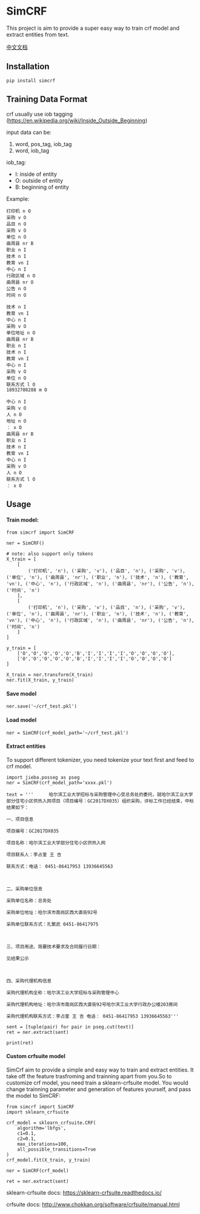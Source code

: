 # SimCRF

This project is aim to provide a super easy way to train crf model and extract entities from text.

[中文文档](https://github.com/eromoe/SimCRF/blob/master/README.CN.md)

## Installation

    pip install simcrf

## Training Data Format

crf usually use iob tagging (https://en.wikipedia.org/wiki/Inside_Outside_Beginning)

input data can be:

1. word, pos_tag, iob_tag
2. word,  iob_tag

iob_tag:

- I: inside of entity
- O: outside of entity
- B: beginning of entity

Example:

    打印机 n O
    采购 v O
    品目 n O
    采购 v O
    单位 n O
    曲周县 nr B
    职业 n I
    技术 n I
    教育 vn I
    中心 n I
    行政区域 n O
    曲周县 nr O
    公告 n O
    时间 n O

    技术 n I
    教育 vn I
    中心 n I
    采购 v O
    单位地址 n O
    曲周县 nr B
    职业 n I
    技术 n I
    教育 vn I
    中心 n I
    采购 v O
    单位 n O
    联系方式 l O
    18932708288 m O

    中心 n I
    采购 v O
    人 n O
    地址 n O
    ： x O
    曲周县 nr B
    职业 n I
    技术 n I
    教育 vn I
    中心 n I
    采购 v O
    人 n O
    联系方式 l O
    ： x O


## Usage

#### Train model:

    from simcrf import SimCRF

    ner = SimCRF()

    # note: also support only tokens
    X_train = [
        [
            ('打印机', 'n'), ('采购', 'v'), ('品目', 'n'), ('采购', 'v'), ('单位', 'n'), ('曲周县', 'nr'), ('职业', 'n'), ('技术', 'n'), ('教育', 'vn'), ('中心', 'n'), ('行政区域', 'n'), ('曲周县', 'nr'), ('公告', 'n'), ('时间', 'n')
        ],
        [
            ('打印机', 'n'), ('采购', 'v'), ('品目', 'n'), ('采购', 'v'), ('单位', 'n'), ('曲周县', 'nr'), ('职业', 'n'), ('技术', 'n'), ('教育', 'vn'), ('中心', 'n'), ('行政区域', 'n'), ('曲周县', 'nr'), ('公告', 'n'), ('时间', 'n')
        ]
    ]

    y_train = [
        ['O','O','O','O','O','B','I','I','I','I','O','O','O','O'],
        ['O','O','O','O','O','B','I','I','I','I','O','O','O','O']
    ]

    X_train = ner.transform(X_train)
    ner.fit(X_train, y_train)

#### Save model

    ner.save('~/crf_test.pkl')

#### Load model

    ner = SimCRF(crf_model_path='~/crf_test.pkl')

#### Extract entities

To support different tokenizer, you need tokenize your text first and feed to crf model.

    import jieba.posseg as pseg
    ner = SimCRF(crf_model_path='xxxx.pkl')

    text = '''    　哈尔滨工业大学招标与采购管理中心受总务处的委托，就哈尔滨工业大学部分住宅小区供热入网项目（项目编号：GC2017DX035）组织采购，评标工作已经结束，中标结果如下：

    一、项目信息

    项目编号：GC2017DX035

    项目名称：哈尔滨工业大学部分住宅小区供热入网

    项目联系人：李占奎 王 吉

    联系方式：电话： 0451-86417953 13936645563

    

    二、采购单位信息

    采购单位名称：总务处

    采购单位地址：哈尔滨市南岗区西大直街92号

    采购单位联系方式：孔繁武 0451-86417975

    

    三、项目用途、简要技术要求及合同履行日期：

    见结果公示

    

    四、采购代理机构信息

    采购代理机构全称：哈尔滨工业大学招标与采购管理中心

    采购代理机构地址：哈尔滨市南岗区西大直街92号哈尔滨工业大学行政办公楼203房间

    采购代理机构联系方式：李占奎 王 吉 电话： 0451-86417953 13936645563'''

    sent = [tuple(pair) for pair in pseg.cut(text)]
    ret = ner.extract(sent)

    print(ret)

#### Custom crfsuite model

SimCrf aim to provide a simple and easy way to train and extract entities.
It take off the feature trasfroming and trainning apart from you.So to customize crf model, you need train a sklearn-crfsuite model. You would change trainning parameter and generation of features yourself, and pass the model to SimCRF:

    from simcrf import SimCRF
    import sklearn_crfsuite

    crf_model = sklearn_crfsuite.CRF(
        algorithm='lbfgs',
        c1=0.1,
        c2=0.1,
        max_iterations=100,
        all_possible_transitions=True
    )
    crf_model.fit(X_train, y_train)

    ner = SimCRF(crf_model)

    ret = ner.extract(sent)

sklearn-crfsuite docs: https://sklearn-crfsuite.readthedocs.io/

crfsuite docs: http://www.chokkan.org/software/crfsuite/manual.html

